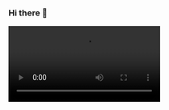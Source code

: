 ### Hi there 👋
<video
                    style="object-position: center center;" 
                    >
                    <source type="video/mp4"
                        src="https://youtu.be/1F6EUURSrd4">
                </video> 

<!--
**AnnaAntonovna/AnnaAntonovna** is a ✨ _special_ ✨ repository because its `README.md` (this file) appears on your GitHub profile.

Here are some ideas to get you started:

- 🔭 I’m currently working on ...
- 🌱 I’m currently learning ...
- 👯 I’m looking to collaborate on ...
- 🤔 I’m looking for help with ...
- 💬 Ask me about ...
- 📫 How to reach me: ...
- 😄 Pronouns: ...
- ⚡ Fun fact: ...
-->
